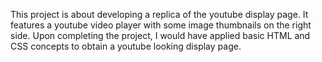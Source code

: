 This project is about developing a replica of the youtube display page. It features a youtube video player with some image thumbnails on the right side.
Upon completing the project, I would have applied basic HTML and CSS concepts to obtain a youtube looking display page.
